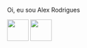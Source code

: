 <div align="center">
  <img heigth="100" width="300" =src="https://github.com/alexrodriguesp/alexrodriguesp/assets/23188818/b7a3fd00-1f69-496e-9073-6efd919edfff">
</div>

Oi, eu sou Alex Rodrigues

<div>
  <img height="50" width="50" src="https://cdn.jsdelivr.net/gh/devicons/devicon/icons/python/python-original.svg" />
  <img height="50" width="50" src="https://cdn.jsdelivr.net/gh/devicons/devicon/icons/html5/html5-original.svg" />
</div>

